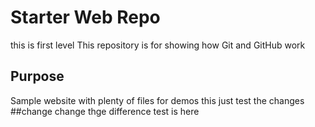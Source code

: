 # Starter Web Repo
this is first level
This repository is for showing how Git and GitHub work

## Purpose

Sample website with plenty of files for demos
this just test the changes
##change change
thge difference test is here  
